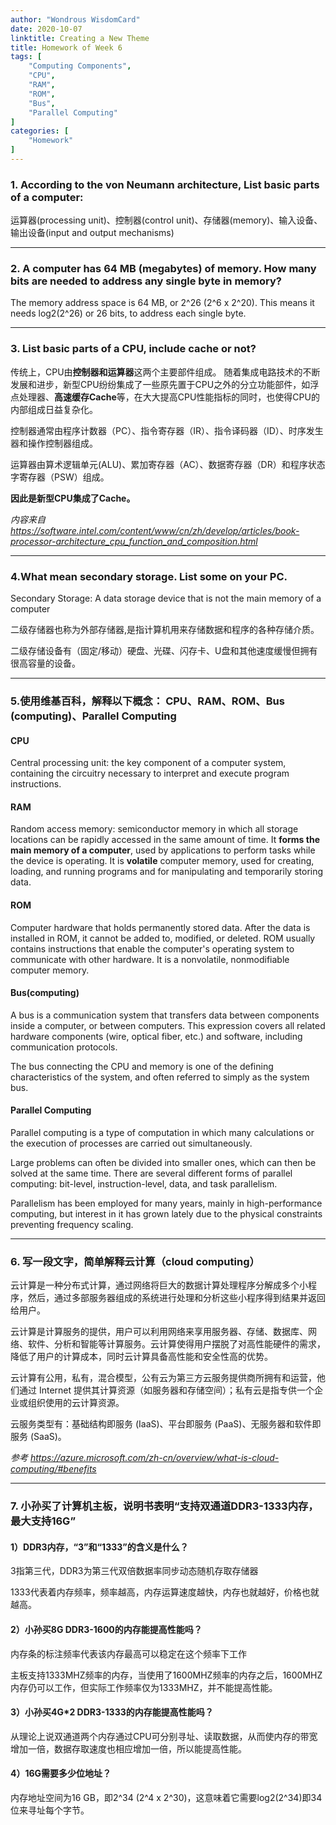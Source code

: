 ```yaml
---
author: "Wondrous WisdomCard"
date: 2020-10-07
linktitle: Creating a New Theme
title: Homework of Week 6
tags: [  
    "Computing Components",
    "CPU",
    "RAM",
    "ROM",
    "Bus",
    "Parallel Computing"
]
categories: [
    "Homework"
]
---
```


### 1. According to the von Neumann architecture, List basic parts of a computer:

运算器(processing unit)、控制器(control unit)、存储器(memory)、输入设备、输出设备(input and output mechanisms)

---

### 2. A computer has 64 MB (megabytes) of memory. How many bits are needed to address any single byte in memory? 

The memory address space is 64 MB, or 2^26 (2^6 x 2^20). This means it needs log2(2^26) or 26 bits, to address each single byte.

---

### 3. List basic parts of a CPU, include cache or not? 

传统上，CPU由**控制器和运算器**这两个主要部件组成。
随着集成电路技术的不断发展和进步，新型CPU纷纷集成了一些原先置于CPU之外的分立功能部件，如浮点处理器、**高速缓存Cache**等，在大大提高CPU性能指标的同时，也使得CPU的内部组成日益复杂化。

控制器通常由程序计数器（PC）、指令寄存器（IR）、指令译码器（ID）、时序发生器和操作控制器组成。

运算器由算术逻辑单元(ALU)、累加寄存器（AC）、数据寄存器（DR）和程序状态字寄存器（PSW）组成。

**因此是新型CPU集成了Cache。**

*内容来自
https://software.intel.com/content/www/cn/zh/develop/articles/book-processor-architecture_cpu_function_and_composition.html*

---

### 4.What mean secondary storage. List some on your PC. 

Secondary Storage: A data storage device that is not the main memory of a computer

二级存储器也称为外部存储器,是指计算机用来存储数据和程序的各种存储介质。

二级存储设备有（固定/移动）硬盘、光碟、闪存卡、U盘和其他速度缓慢但拥有很高容量的设备。

---

### 5.使用维基百科，解释以下概念： CPU、RAM、ROM、Bus (computing)、Parallel Computing

#### CPU

Central processing unit: the key component of a computer system, containing the circuitry necessary to interpret and execute program instructions. 

#### RAM

Random access memory: semiconductor memory in which all storage locations can be rapidly accessed in the same amount of time. It **forms the main memory of a computer**, used by applications to perform tasks while the device is operating.
It is **volatile** computer memory, used for creating, loading, and running programs and for manipulating and temporarily storing data.

#### ROM

Computer hardware that holds permanently stored data. After the data is installed in ROM, it cannot be added to, modified, or deleted. ROM usually contains instructions that enable the computer's operating system to communicate with other hardware.  It is a nonvolatile, nonmodifiable computer memory.

#### Bus(computing)

A bus is a communication system that transfers data between components inside a computer, or between computers. This expression covers all related hardware components (wire, optical fiber, etc.) and software, including communication protocols.

The bus connecting the CPU and memory is one of the defining characteristics of the system, and often referred to simply as the system bus.

#### Parallel Computing 

Parallel computing is a type of computation in which many calculations or the execution of processes are carried out simultaneously. 

Large problems can often be divided into smaller ones, which can then be solved at the same time. There are several different forms of parallel computing: bit-level, instruction-level, data, and task parallelism. 

Parallelism has been employed for many years, mainly in high-performance computing, but interest in it has grown lately due to the physical constraints preventing frequency scaling.

---

### 6. 写一段文字，简单解释云计算（cloud computing）

云计算是一种分布式计算，通过网络将巨大的数据计算处理程序分解成多个小程序，然后，通过多部服务器组成的系统进行处理和分析这些小程序得到结果并返回给用户。

云计算是计算服务的提供，用户可以利用网络来享用服务器、存储、数据库、网络、软件、分析和智能等计算服务。云计算使得用户摆脱了对高性能硬件的需求，降低了用户的计算成本，同时云计算具备高性能和安全性高的优势。

云计算有公用，私有，混合模型，公有云为第三方云服务提供商所拥有和运营，他们通过 Internet 提供其计算资源（如服务器和存储空间）；私有云是指专供一个企业或组织使用的云计算资源。

云服务类型有：基础结构即服务 (IaaS)、平台即服务 (PaaS)、无服务器和软件即服务 (SaaS)。

*参考 https://azure.microsoft.com/zh-cn/overview/what-is-cloud-computing/#benefits*

---

### 7. 小孙买了计算机主板，说明书表明“支持双通道DDR3-1333内存，最大支持16G” 

#### 1）DDR3内存，“3”和“1333”的含义是什么？ 

3指第三代，DDR3为第三代双倍数据率同步动态随机存取存储器 

1333代表着内存频率，频率越高，内存运算速度越快，内存也就越好，价格也就越高。

#### 2）小孙买8G DDR3-1600的内存能提高性能吗？

内存条的标注频率代表该内存最高可以稳定在这个频率下工作

主板支持1333MHZ频率的内存，当使用了1600MHZ频率的内存之后，1600MHZ内存仍可以工作，但实际工作频率仅为1333MHZ，并不能提高性能。

#### 3）小孙买4G*2 DDR3-1333的内存能提高性能吗？

从理论上说双通道两个内存通过CPU可分别寻址、读取数据，从而使内存的带宽增加一倍，数据存取速度也相应增加一倍，所以能提高性能。

#### 4）16G需要多少位地址？

内存地址空间为16 GB，即2^34 (2^4 x 2^30)，这意味着它需要log2(2^34)即34位来寻址每个字节。

